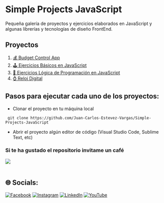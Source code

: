 # Simple Projects JavaScript

Pequeña galería de proyectos y ejercicios elaborados en JavaScript y algunas librerías y tecnologías de diseño FrontEnd.

## Proyectos

1. [💰 Budget Control App](https://github.com/Juan-Carlos-Estevez-Vargas/Simple-Projects-JavaScript/tree/master/Budget%20Control%20Application)
2. [🕹 Ejercicios Básicos en JavaScript](https://github.com/Juan-Carlos-Estevez-Vargas/Simple-Projects-JavaScript/tree/master/Ejercicios%20Basicos%20JavaScript)
3. [🧩 Ejercicios Lógica de Programación en JavaScript](https://github.com/Juan-Carlos-Estevez-Vargas/Simple-Projects-JavaScript/tree/master/Ejercicios%20Logica)
4. [⌚ Reloj Digital](https://github.com/Juan-Carlos-Estevez-Vargas/Simple-Projects-Web-Design/tree/master/coinbase)

## Pasos para ejecutar cada uno de los proyectos:

- Clonar el proyecto en tu máquina local

```git
 git clone https://github.com/Juan-Carlos-Estevez-Vargas/Simple-Projects-JavaScript
```

- Abrir el proyecto algún editor de código (Visual Studio Code, Sublime Text, etc)

### Si te ha gustado el repositorio invitame un café
<div align="left">
  <a href="https://paypal.me/JEstevezVargas" target="_blank" style="display: inline-block;">
    <img
      src="https://img.shields.io/badge/Donate-Buy%20Me%20A%20Coffee-orange.svg?style=flat-square&logo=buymeacoffee" 
      align="center"
     />
  </a>
</div>
<br />

## 🌐 Socials:
[![Facebook](https://img.shields.io/badge/Facebook-%231877F2.svg?logo=Facebook&logoColor=white)](https://facebook.com/juancarlos.estevezvargas.98) [![Instagram](https://img.shields.io/badge/Instagram-%23E4405F.svg?logo=Instagram&logoColor=white)](https://instagram.com/juankestevez) [![LinkedIn](https://img.shields.io/badge/LinkedIn-%230077B5.svg?logo=linkedin&logoColor=white)](https://linkedin.com/in/juan-carlos-estevez-vargas) [![YouTube](https://img.shields.io/badge/YouTube-%23FF0000.svg?logo=YouTube&logoColor=white)](https://youtube.com/@JuanCarlosEstevezVargas)
